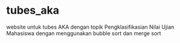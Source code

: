 # tubes_aka
website untuk tubes AKA dengan topik Pengklasifikasian Nilai Ujian Mahasiswa dengan menggunakan bubble sort dan merge sort
